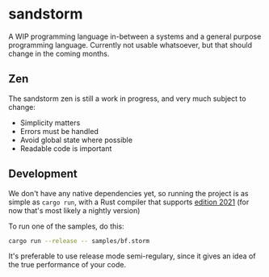# sandstorm

A WIP programming language in-between a systems and a general purpose programming language. Currently not usable whatsoever, but that should change in the coming months.

## Zen

The sandstorm zen is still a work in progress, and very much subject to change:

- Simplicity matters
- Errors must be handled
- Avoid global state where possible
- Readable code is important

## Development

We don't have any native dependencies yet, so running the project is as simple as `cargo run`, with a Rust compiler that supports [edition 2021](https://blog.rust-lang.org/2021/05/11/edition-2021.html) (for now that's most likely a nightly version)

To run one of the samples, do this:

```sh
cargo run --release -- samples/bf.storm
```

It's preferable to use release mode semi-regulary, since it gives an idea of the true performance of your code.
